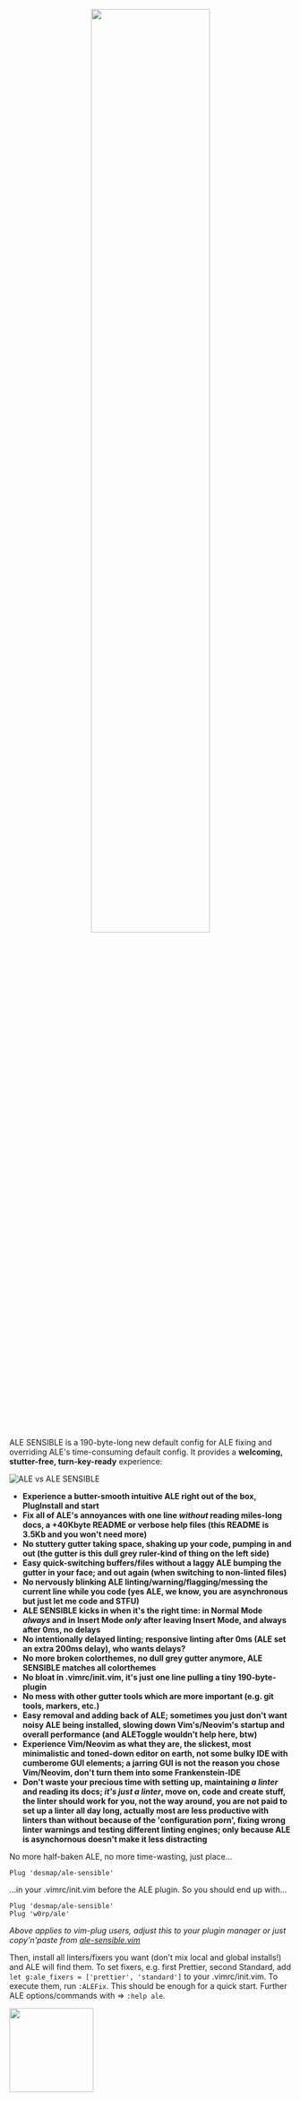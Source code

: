 <p align='center'><img src='https://user-images.githubusercontent.com/43666255/50660194-3c749200-0f9f-11e9-8668-520662ae79d0.png' width='65%'/></p>

ALE SENSIBLE is a 190-byte-long new default config for ALE fixing and overriding ALE's time-consuming default config. It provides a **welcoming, stutter-free, turn-key-ready** experience:

![ALE vs ALE SENSIBLE](https://user-images.githubusercontent.com/43666255/50661068-3df38980-0fa2-11e9-8a6c-e657232484db.png)

- **Experience a butter-smooth intuitive ALE right out of the box, PlugInstall and start** 
- **Fix all of ALE's annoyances with one line _without_ reading miles-long docs, a +40Kbyte README or verbose help files (this README is 3.5Kb and you won't need more)**
- **No stuttery gutter taking space, shaking up your code, pumping in and out (the gutter is this dull grey ruler-kind of thing on the left side)**
- **Easy quick-switching buffers/files without a laggy ALE bumping the gutter in your face; and out again (when switching to non-linted files)**
- **No nervously blinking ALE linting/warning/flagging/messing the current line while you code (yes ALE, we know, you are asynchronous but just let me code and STFU)**
- **ALE SENSIBLE kicks in when it's the right time: in Normal Mode _always_ and in Insert Mode _only_ after leaving Insert Mode, and always after 0ms, no delays** 
- **No intentionally delayed linting; responsive linting after 0ms (ALE set an extra 200ms delay), who wants delays?**
- **No more broken colorthemes, no dull grey gutter anymore, ALE SENSIBLE matches all colorthemes**
- **No bloat in .vimrc/init.vim, it's just one line pulling a tiny 190-byte-plugin**
- **No mess with other gutter tools which are more important (e.g. git tools, markers, etc.)**
- **Easy removal and adding back of ALE; sometimes you just don't want noisy ALE being installed, slowing down Vim's/Neovim's startup and overall performance (and ALEToggle wouldn't help here, btw)**
- **Experience Vim/Neovim as what they are, the slickest, most minimalistic and toned-down editor on earth, not some bulky IDE with cumberome GUI elements; a jarring GUI is not the reason you chose Vim/Neovim, don't turn them into some Frankenstein-IDE**
- **Don't waste your precious time with setting up, maintaining _a linter_ and reading its docs; _it's just a linter_, move on, code and create stuff, the linter should work for you, not the way around, you are not paid to set up a linter all day long, actually most are less productive with linters than without because of the 'configuration porn', fixing wrong linter warnings and testing different linting engines; only because ALE is asynchornous doesn't make it less distracting**

No more half-baken ALE, no more time-wasting, just place...
```
Plug 'desmap/ale-sensible'
```
...in your .vimrc/init.vim before the ALE plugin. So you should end up with...
```
Plug 'desmap/ale-sensible'
Plug 'w0rp/ale'
```
_Above applies to vim-plug users, adjust this to your plugin manager or just copy'n'paste from [ale-sensible.vim](https://github.com/desmap/ale-sensible/blob/master/plugin/ale-sensible.vim)_

Then, install all linters/fixers you want (don't mix local and global installs!) and ALE will find them. To set fixers, e.g. first Prettier, second Standard, add `let g:ale_fixers = ['prettier', 'standard']` to your .vimrc/init.vim. To execute them, run `:ALEFix`. This should be enough for a quick start. Further ALE options/commands with => `:help ale`.

<img src='https://user-images.githubusercontent.com/43666255/50661376-413b4500-0fa3-11e9-9bd4-7248514f576a.png' width=150/>
